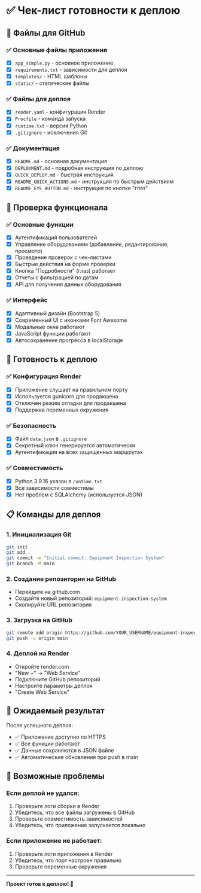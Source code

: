 # ✅ Чек-лист готовности к деплою

## 📁 Файлы для GitHub

### ✅ Основные файлы приложения
- [x] `app_simple.py` - основное приложение
- [x] `requirements.txt` - зависимости для деплоя
- [x] `templates/` - HTML шаблоны
- [x] `static/` - статические файлы

### ✅ Файлы для деплоя
- [x] `render.yaml` - конфигурация Render
- [x] `Procfile` - команда запуска
- [x] `runtime.txt` - версия Python
- [x] `.gitignore` - исключения Git

### ✅ Документация
- [x] `README.md` - основная документация
- [x] `DEPLOYMENT.md` - подробная инструкция по деплою
- [x] `QUICK_DEPLOY.md` - быстрая инструкция
- [x] `README_QUICK_ACTIONS.md` - инструкция по быстрым действиям
- [x] `README_EYE_BUTTON.md` - инструкция по кнопке "глаз"

## 🔧 Проверка функционала

### ✅ Основные функции
- [x] Аутентификация пользователей
- [x] Управление оборудованием (добавление, редактирование, просмотр)
- [x] Проведение проверок с чек-листами
- [x] Быстрые действия на форме проверки
- [x] Кнопка "Подробности" (глаз) работает
- [x] Отчеты с фильтрацией по датам
- [x] API для получения данных оборудования

### ✅ Интерфейс
- [x] Адаптивный дизайн (Bootstrap 5)
- [x] Современный UI с иконками Font Awesome
- [x] Модальные окна работают
- [x] JavaScript функции работают
- [x] Автосохранение прогресса в localStorage

## 🚀 Готовность к деплою

### ✅ Конфигурация Render
- [x] Приложение слушает на правильном порту
- [x] Используется gunicorn для продакшена
- [x] Отключен режим отладки для продакшена
- [x] Поддержка переменных окружения

### ✅ Безопасность
- [x] Файл `data.json` в `.gitignore`
- [x] Секретный ключ генерируется автоматически
- [x] Аутентификация на всех защищенных маршрутах

### ✅ Совместимость
- [x] Python 3.9.16 указан в `runtime.txt`
- [x] Все зависимости совместимы
- [x] Нет проблем с SQLAlchemy (используется JSON)

## 📋 Команды для деплоя

### 1. Инициализация Git
```bash
git init
git add .
git commit -m "Initial commit: Equipment Inspection System"
git branch -M main
```

### 2. Создание репозитория на GitHub
- Перейдите на github.com
- Создайте новый репозиторий: `equipment-inspection-system`
- Скопируйте URL репозитория

### 3. Загрузка на GitHub
```bash
git remote add origin https://github.com/YOUR_USERNAME/equipment-inspection-system.git
git push -u origin main
```

### 4. Деплой на Render
- Откройте render.com
- "New +" → "Web Service"
- Подключите GitHub репозиторий
- Настройте параметры деплоя
- "Create Web Service"

## 🎯 Ожидаемый результат

После успешного деплоя:
- ✅ Приложение доступно по HTTPS
- ✅ Все функции работают
- ✅ Данные сохраняются в JSON файле
- ✅ Автоматические обновления при push в main

## 🐛 Возможные проблемы

### Если деплой не удался:
1. Проверьте логи сборки в Render
2. Убедитесь, что все файлы загружены в GitHub
3. Проверьте совместимость зависимостей
4. Убедитесь, что приложение запускается локально

### Если приложение не работает:
1. Проверьте логи приложения в Render
2. Убедитесь, что порт настроен правильно
3. Проверьте переменные окружения

---

**Проект готов к деплою! 🚀** 